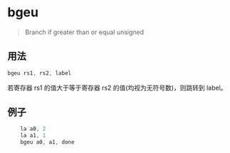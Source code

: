 # bgeu

> Branch if greater than or equal unsigned

## 用法

```asm
bgeu rs1, rs2, label
```

若寄存器 rs1 的值大于等于寄存器 rs2 的值(均视为无符号数)，则跳转到 label。

## 例子

```asm
    la a0, 2
    la a1, 1
    bgeu a0, a1, done
```
